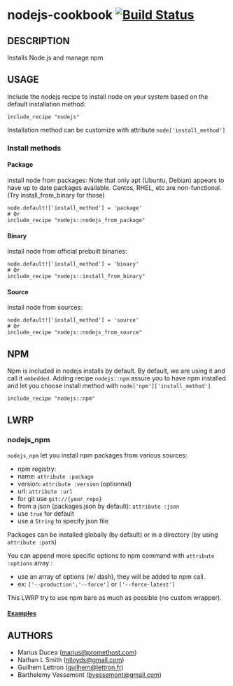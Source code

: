 # nodejs-cookbook [![Build Status](https://travis-ci.org/redguide/nodejs.svg)](https://travis-ci.org/redguide/nodejs)

## DESCRIPTION

Installs Node.js and manage npm

## USAGE

Include the nodejs recipe to install node on your system based on the default installation method:
```chef
include_recipe "nodejs"
```
Installation method can be customize with attribute `node['install_method']`

### Install methods

#### Package

install node from packages:
Note that only apt (Ubuntu, Debian) appears to have up to date packages available.
Centos, RHEL, etc are non-functional. (Try install_from_binary for those)
```chef
node.default!['install_method'] = 'package'
# Or
include_recipe "nodejs::nodejs_from_package"
```

#### Binary

Install node from official prebuilt binaries:
```chef
node.default!['install_method'] = 'binary'
# Or
include_recipe "nodejs::install_from_binary"
```

#### Source

Install node from sources:
```chef
node.default!['install_method'] = 'source'
# Or
include_recipe "nodejs::nodejs_from_source"
```

## NPM

Npm is included in nodejs installs by default.
By default, we are using it and call it `embedded`.
Adding recipe `nodejs::npm` assure you to have npm installed and let you choose install method with `node['npm']['install_method']`
```chef
include_recipe "nodejs::npm"
```

## LWRP

### nodejs_npm

`nodejs_npm` let you install npm packages from various sources:
* npm registry:
 * name: `attribute :package`
 * version: `attribute :version` (optionnal)
* url: `attribute :url`
 * for git use `git://{your_repo}`
* from a json (packages.json by default): `attribute :json`
 * use `true` for default
 * use a `String` to specify json file
 
Packages can be installed globally (by default) or in a directory (by using `attribute :path`)

You can append more specific options to npm command with `attribute :options` array :  
 * use an array of options (w/ dash), they will be added to npm call.
 * ex: `['--production','--force']` or `['--force-latest']`
 
This LWRP try to use npm bare as much as possible (no custom wrapper).

#### [Examples](test/cookbooks/nodejs_test/recipes/npm.rb)

## AUTHORS

* Marius Ducea (marius@promethost.com)
* Nathan L Smith (nlloyds@gmail.com)
* Guilhem Lettron (guilhem@lettron.fr)
* Barthelemy Vessemont (bvessemont@gmail.com)
